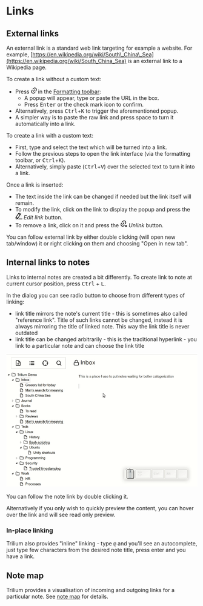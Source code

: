 # Links
## External links

An external link is a standard web link targeting for example a website. For example, [https://en.wikipedia.org/wiki/South\_China\_Sea](https://en.wikipedia.org/wiki/South_China_Sea) is an external link to a Wikipedia page.

To create a link without a custom text:

*   Press <img src="1_Links_image.png" width="15" height="16"> in the <a class="reference-link" href="Formatting%20toolbar.md">Formatting toolbar</a>:
    *   A popup will appear, type or paste the URL in the box.
    *   Press <kbd>Enter</kbd> or the check mark icon to confirm.
*   Alternatively, press <kbd>Ctrl</kbd>+<kbd>K</kbd> to trigger the aforementioned popup.
*   A simpler way is to paste the raw link and press space to turn it automatically into a link.

To create a link with a custom text:

*   First, type and select the text which will be turned into a link.
*   Follow the previous steps to open the link interface (via the formatting toolbar, or <kbd>Ctrl</kbd>+<kbd>K</kbd>).
*   Alternatively, simply paste (<kbd>Ctrl</kbd>+<kbd>V</kbd>) over the selected text to turn it into a link.

Once a link is inserted:

*   The text inside the link can be changed if needed but the link itself will remain.
*   To modify the link, click on the link to display the popup and press the <img src="Links_image.png" width="18" height="18"> _Edit link_ button.
*   To remove a link, click on it and press the <img src="2_Links_image.png" width="18" height="18"> _Unlink_ button.

You can follow external link by either double clicking (will open new tab/window) it or right clicking on them and choosing "Open in new tab".

## Internal links to notes

Links to internal notes are created a bit differently. To create link to note at current cursor position, press <kbd>Ctrl</kbd> + <kbd>L</kbd>.

In the dialog you can see radio button to choose from different types of linking:

*   link title mirrors the note's current title - this is sometimes also called "reference link". Title of such links cannot be changed, instead it is always mirroring the title of linked note. This way the link title is never outdated
*   link title can be changed arbitrarily - this is the traditional hyperlink - you link to a particular note and can choose the link title

![](Links_create-link-to-note.gif)

You can follow the note link by double clicking it.

Alternatively if you only wish to quickly preview the content, you can hover over the link and will see read only preview.

### In-place linking

Trilium also provides "inline" linking - type `@` and you'll see an autocomplete, just type few characters from the desired note title, press enter and you have a link.

## Note map

Trilium provides a visualisation of incoming and outgoing links for a particular note. See [note map](../../Advanced%20Usage/Note%20Map%20\(Link%20map%2C%20Tree%20map\).md) for details.